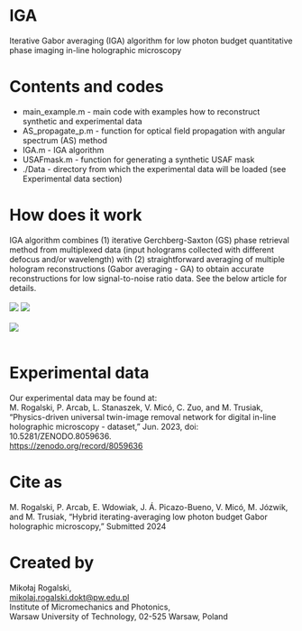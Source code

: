 # IGA
Iterative Gabor averaging (IGA) algorithm for low photon budget quantitative phase imaging in-line holographic microscopy

# Contents and codes
- main_example.m - main code with examples how to reconstruct synthetic and experimental data <br>
- AS_propagate_p.m - function for optical field propagation with angular spectrum (AS) method <br>
- IGA.m - IGA algorithm <br>
- USAFmask.m - function for generating a synthetic USAF mask <br>
- ./Data - directory from which the experimental data will be loaded (see Experimental data section) <br>

# How does it work
IGA algorithm combines (1) iterative Gerchberg-Saxton (GS) phase retrieval method from multiplexed data (input holograms collected with different defocus and/or wavelength) with (2) straightforward averaging of multiple hologram reconstructions (Gabor averaging - GA) to obtain accurate reconstructions for low signal-to-noise ratio data. See the below article for details. <br> <br>
![](https://github.com/MRogalski96/IGA/blob/main/gifs/IGAdemo1.gif) 
![](https://github.com/MRogalski96/IGA/blob/main/gifs/IGAdemo2.gif) <br> <br>
![](https://github.com/MRogalski96/IGA/blob/main/gifs/IGAdemo3.gif) <br> <br>

# Experimental data
Our experimental data may be found at: <br>
M. Rogalski, P. Arcab, L. Stanaszek, V. Micó, C. Zuo, and M. Trusiak, “Physics-driven universal twin-image removal network for digital in-line holographic microscopy - dataset,” Jun. 2023, doi: 10.5281/ZENODO.8059636. <br>
https://zenodo.org/record/8059636

# Cite as
M. Rogalski, P. Arcab, E. Wdowiak, J. Á. Picazo-Bueno, V. Micó, M. Józwik, and M. Trusiak, “Hybrid iterating-averaging low photon budget Gabor holographic microscopy,” Submitted 2024

# Created by
Mikołaj Rogalski, <br>
mikolaj.rogalski.dokt@pw.edu.pl <br>
Institute of Micromechanics and Photonics, <br>
Warsaw University of Technology, 02-525 Warsaw, Poland <br>
